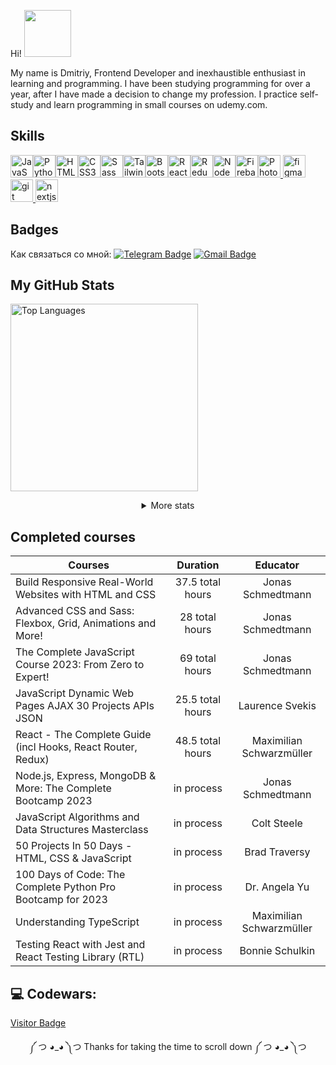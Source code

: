 

Hi! <img src="https://media.giphy.com/media/mGcNjsfWAjY5AEZNw6/giphy.gif" width="75">
<div>My name is Dmitriy, Frontend Developer and inexhaustible enthusiast in learning and programming. I have been studying programming for over a year, after I have made a decision to change my profession. I practice self-study and learn programming in small courses on udemy.com.</div>

<!-- <img src="https://media.giphy.com/media/XGqDsE3owV0RO/giphy.gif" width="250">  -->

 
<!-- <h2>Now I'm learning</h2><p>React / Next.js / TypeScript </p><img src="https://media.giphy.com/media/njtPBlbYnHAHK/giphy.gif" width="90">  -->
 

<h2>Skills</h2>
<p align="left">

<a href="https://developer.mozilla.org/en-US/docs/Web/JavaScript" target="_blank" rel="noreferrer"><img src="https://raw.githubusercontent.com/danielcranney/readme-generator/main/public/icons/skills/javascript-colored.svg" width="36" height="36" alt="JavaScript" /></a><a href="https://www.python.org/" target="_blank" rel="noreferrer"><img src="https://raw.githubusercontent.com/danielcranney/readme-generator/main/public/icons/skills/python-colored.svg" width="36" height="36" alt="Python" /></a><a href="https://developer.mozilla.org/en-US/docs/Glossary/HTML5" target="_blank" rel="noreferrer"><img src="https://raw.githubusercontent.com/danielcranney/readme-generator/main/public/icons/skills/html5-colored.svg" width="36" height="36" alt="HTML5" /></a><a href="https://www.w3.org/TR/CSS/#css" target="_blank" rel="noreferrer"><img src="https://raw.githubusercontent.com/danielcranney/readme-generator/main/public/icons/skills/css3-colored.svg" width="36" height="36" alt="CSS3" /></a><a href="https://sass-lang.com/" target="_blank" rel="noreferrer"><img src="https://raw.githubusercontent.com/danielcranney/readme-generator/main/public/icons/skills/sass-colored.svg" width="36" height="36" alt="Sass" /></a><a href="https://tailwindcss.com/" target="_blank" rel="noreferrer"><img src="https://raw.githubusercontent.com/danielcranney/readme-generator/main/public/icons/skills/tailwindcss-colored.svg" width="36" height="36" alt="TailwindCSS" /></a><a href="https://getbootstrap.com/" target="_blank" rel="noreferrer"><img src="https://raw.githubusercontent.com/danielcranney/readme-generator/main/public/icons/skills/bootstrap-colored.svg" width="36" height="36" alt="Bootstrap" /></a><a href="https://reactjs.org/" target="_blank" rel="noreferrer"><img src="https://raw.githubusercontent.com/danielcranney/readme-generator/main/public/icons/skills/react-colored.svg" width="36" height="36" alt="React" /></a><a href="https://redux.js.org/" target="_blank" rel="noreferrer"><img src="https://raw.githubusercontent.com/danielcranney/readme-generator/main/public/icons/skills/redux-colored.svg" width="36" height="36" alt="Redux" /></a><a href="https://nodejs.org/en/" target="_blank" rel="noreferrer"><img src="https://raw.githubusercontent.com/danielcranney/readme-generator/main/public/icons/skills/nodejs-colored.svg" width="36" height="36" alt="NodeJS" /></a><a href="https://firebase.google.com/" target="_blank" rel="noreferrer"><img src="https://raw.githubusercontent.com/danielcranney/readme-generator/main/public/icons/skills/firebase-colored.svg" width="36" height="36" alt="Firebase" /></a><a href="https://www.adobe.com/uk/products/photoshop.html" target="_blank" rel="noreferrer"><img src="https://raw.githubusercontent.com/danielcranney/readme-generator/main/public/icons/skills/photoshop-colored-dark.svg" width="36" height="36" alt="Photoshop" /></a><a href="https://www.figma.com/" target="_blank" rel="noreferrer"> <img src="https://www.vectorlogo.zone/logos/figma/figma-icon.svg" alt="figma" width="36" height="36"/> </a> <a href="https://git-scm.com/" target="_blank" rel="noreferrer"> <img src="https://www.vectorlogo.zone/logos/git-scm/git-scm-icon.svg" alt="git" width="36" height="36"/> </a> <a href="https://nextjs.org/" target="_blank" rel="noreferrer"> <img src="https://cdn.worldvectorlogo.com/logos/nextjs-2.svg" alt="nextjs" width="36" height="36" color="white"/> </a></p>

<h2>Badges</h2>

Как связаться со мной: [![Telegram Badge](https://img.shields.io/badge/-DmitriiVenediktov-blue?style=flat&logo=Telegram&logoColor=white)](https://t.me/DmitriyAngve) [![Gmail Badge](https://img.shields.io/badge/-Gmail-red?style=flat&logo=Gmail&logoColor=white)](mailto:venediktov.work@gmail.com)


<h2>My GitHub Stats</h2>

<!--[![DmitriyAngve's github activity graph](https://github-readme-activity-graph.vercel.app/graph?username=DmitriyAngve&bg_color=fffff0&color=708090&line=24292e&point=24292e&area=true&hide_border=true)](https://github.com/DmitriyAngve/github-readme-activity-graph)-->


<!--[![DmitriyAngve's github activity graph](https://github-readme-activity-graph.vercel.app/graph?username=DmitriyAngve&theme=github-compact)](https://github.com/DmitriyAngve/github-readme-activity-graph)-->



<a href="https://github.com/DmitriyAngve" align="left"><img src="https://github-readme-stats.vercel.app/api/top-langs/?username=DmitriyAngve&langs_count=10&title_color=14b8a6&text_color=14b8a6&icon_color=22c55e&bg_color=000000&hide_border=true&locale=en&custom_title=Top%20%Languages" alt="Top Languages" width="300"/></a>


<div align="center">
<details>
  <summary>More stats</summary>
<a href="http://www.github.com/DmitriyAngve"><img src="https://github-readme-activity-graph.cyclic.app/graph?username=DmitriyAngve&bg_color=000000&color=14b8a6&line=22c55e&point=14b8a6&area_color=000000&area=true&hide_border=true&custom_title=GitHub%20Commits%20Graph" alt="GitHub Commits Graph" /></a>
</details>
</div>

<h2>Сompleted courses</h2>

| Courses                                                         | Duration         | Educator                |        
| ----------------------------------------------------------------|:---------------: |:-----------------------:|
| Build Responsive Real-World Websites with HTML and CSS          | 37.5 total hours | Jonas Schmedtmann       | 
| Advanced CSS and Sass: Flexbox, Grid, Animations and More!      | 28 total hours   | Jonas Schmedtmann       |
| The Complete JavaScript Course 2023: From Zero to Expert!       | 69 total hours   | Jonas Schmedtmann       |
| JavaScript Dynamic Web Pages AJAX 30 Projects APIs JSON         | 25.5 total hours | Laurence Svekis         |
| React - The Complete Guide (incl Hooks, React Router, Redux)    | 48.5 total hours | Maximilian Schwarzmüller|
| Node.js, Express, MongoDB & More: The Complete Bootcamp 2023    | in process       | Jonas Schmedtmann       |
| JavaScript Algorithms and Data Structures Masterclass           | in process       | Colt Steele             |
| 50 Projects In 50 Days - HTML, CSS & JavaScript                 | in process       | Brad Traversy           |
| 100 Days of Code: The Complete Python Pro Bootcamp for 2023     | in process       | Dr. Angela Yu           |
| Understanding TypeScript                                        | in process       | Maximilian Schwarzmüller|           
| Testing React with Jest and React Testing Library (RTL)         | in process       | Bonnie Schulkin         |  



<h2>💻 Codewars:</h2>



[Visitor Badge](https://visitor-badge.laobi.icu/badge?page_id=DmitriyAngve)
<!-- <img src="https://media.giphy.com/media/U4dSem18gg72o7Rq0F/giphy.gif" width="250">  -->



<div align="center">
<p>༼ つ ◕_◕ ༽つ Thanks for taking the time to scroll down ༼ つ ◕_◕ ༽つ</p>
</div>
